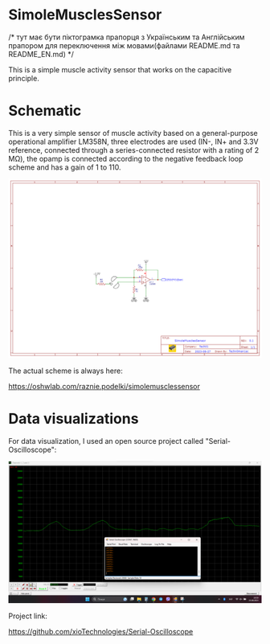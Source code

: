 # SimoleMusclesSensor

/* тут має бути піктограмка прапорця з Українським та Англійським прапором для переключення між мовами(файлами README.md та README_EN.md) */

This is a simple muscle activity sensor that works on the capacitive principle.

# Schematic

This is a very simple sensor of muscle activity based on a general-purpose operational amplifier LM358N, three electrodes are used (IN-, IN+ and 3.3V reference, connected through a series-connected resistor with a rating of 2 MΩ), the opamp is connected according to the negative feedback loop scheme and has a gain of 1 to 110.

![Data visualizations](https://raw.githubusercontent.com/techn0man1ac/SimoleMusclesSensor/main/Imgs/Schematic_SimoleMusclesSensor_2023-08-27.png "Data visualizations")

The actual scheme is always here:

https://oshwlab.com/raznie.podelki/simolemusclessensor

# Data visualizations

For data visualization, I used an open source project called "Serial-Oscilloscope":

![Data visualizations](https://raw.githubusercontent.com/techn0man1ac/SimoleMusclesSensor/main/Imgs/2023-08-25%20195831.png "Data visualizations")

Project link:

https://github.com/xioTechnologies/Serial-Oscilloscope
